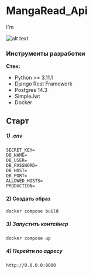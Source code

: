  # MangaRead_Api
I'm

![alt text](https://images-wixmp-ed30a86b8c4ca887773594c2.wixmp.com/f/cb83e630-edf9-4c99-a718-39fb785b45f5/d81z3dr-955cb5bb-2796-442d-a632-139822c23d9b.png?token=eyJ0eXAiOiJKV1QiLCJhbGciOiJIUzI1NiJ9.eyJzdWIiOiJ1cm46YXBwOjdlMGQxODg5ODIyNjQzNzNhNWYwZDQxNWVhMGQyNmUwIiwiaXNzIjoidXJuOmFwcDo3ZTBkMTg4OTgyMjY0MzczYTVmMGQ0MTVlYTBkMjZlMCIsIm9iaiI6W1t7InBhdGgiOiJcL2ZcL2NiODNlNjMwLWVkZjktNGM5OS1hNzE4LTM5ZmI3ODViNDVmNVwvZDgxejNkci05NTVjYjViYi0yNzk2LTQ0MmQtYTYzMi0xMzk4MjJjMjNkOWIucG5nIn1dXSwiYXVkIjpbInVybjpzZXJ2aWNlOmZpbGUuZG93bmxvYWQiXX0.0WTeK-t3mxeASu-KcGeBLOeNTTRHf9mk53Xeg7x0fJ0)


### Инструменты разработки

**Стек:**

- Python >= 3.11.1
- Django Rest Framework
- Postgres 14.3
- SimpleJwt
- Docker

## Старт

##### 1) .env

    SECRET_KEY=
    DB_NAME=
    DB_USER=
    DB_PASSWORD=
    DB_HOST=
    DB_PORT=
    ALLOWED_HOSTS=
    PRODUCTION=


#### 2) Создать образ

    docker compose build

##### 3) Запустить контейнер

    docker compose up

##### 4) Перейти по адресу

    http://0.0.0.0:8000 


